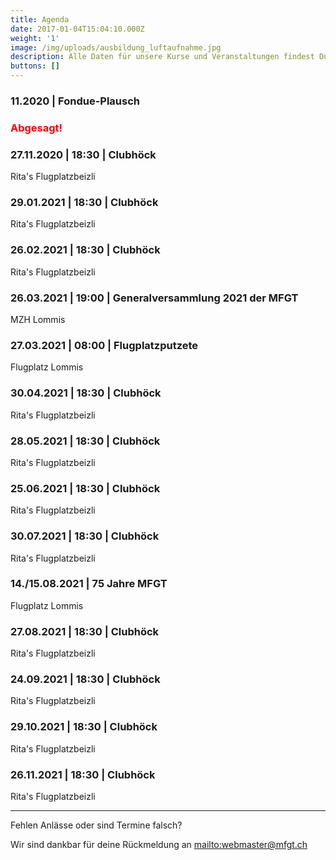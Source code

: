 ```yaml
---
title: Agenda
date: 2017-01-04T15:04:10.000Z
weight: '1'
image: /img/uploads/ausbildung_luftaufnahme.jpg
description: Alle Daten für unsere Kurse und Veranstaltungen findest Du in unserer Agenda.
buttons: []
---
```

### 11.2020 | Fondue-Plausch

### <font color=red>Abgesagt!</font>

### 27.11.2020 | 18:30 | Clubhöck

Rita's Flugplatzbeizli

### 29.01.2021 | 18:30 | Clubhöck

Rita's Flugplatzbeizli

### 26.02.2021 | 18:30 | Clubhöck

Rita's Flugplatzbeizli

### 26.03.2021 | 19:00 | Generalversammlung 2021 der MFGT

MZH Lommis

### 27.03.2021 | 08:00 | Flugplatzputzete

Flugplatz Lommis

### 30.04.2021 | 18:30 | Clubhöck

Rita's Flugplatzbeizli

### 28.05.2021 | 18:30 | Clubhöck

Rita's Flugplatzbeizli

### 25.06.2021 | 18:30 | Clubhöck

Rita's Flugplatzbeizli

### 30.07.2021 | 18:30 | Clubhöck

Rita's Flugplatzbeizli

### 14./15.08.2021 | 75 Jahre MFGT

Flugplatz Lommis

### 27.08.2021 | 18:30 | Clubhöck

Rita's Flugplatzbeizli

### 24.09.2021 | 18:30 | Clubhöck

Rita's Flugplatzbeizli

### 29.10.2021 | 18:30 | Clubhöck

Rita's Flugplatzbeizli

### 26.11.2021 | 18:30 | Clubhöck

Rita's Flugplatzbeizli

<hr>

Fehlen Anlässe oder sind Termine falsch?

Wir sind dankbar für deine Rückmeldung an <mailto:webmaster@mfgt.ch>
